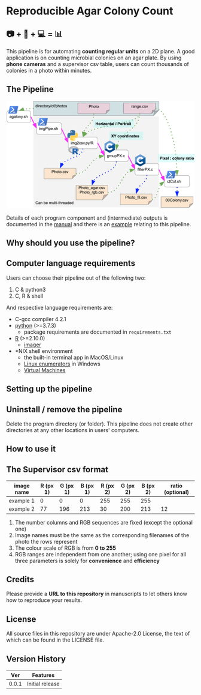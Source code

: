 # Reproducible Agar Colony Count

## :camera: + :memo: + :computer: = :bar_chart:  

This pipeline is for automating **counting regular units** on a 2D plane.  A good application is on counting microbial colonies on an agar plate.  By using **phone cameras** and a supervisor csv table, users can count thousands of colonies in a photo within minutes.

## The Pipeline
![pipeline](/img/pipeline.png)

Details of each program component and (intermediate) outputs is documented in the [manual](https://htmlpreview.github.io/?https://raw.githubusercontent.com/ph-u/agalony/master/manual/detailed_instruction.html?token=AMIZLGHZU4EYI4VQAC2LTDS7YDPOY) and there is an [example](https://htmlpreview.github.io/?https://raw.githubusercontent.com/ph-u/agalony/master/manual/example.html?token=AMIZLGCRNQONXJ4XXOAQDD27YDPWA) relating to this pipeline.

## Why should you use the pipeline?

## Computer language requirements
Users can choose their pipeline out of the following two:
1. C & python3
0. C, R & shell

And respective language requirements are:
- C-gcc compiler 4.2.1
- [python](https://www.python.org/) (>=3.7.3)
    - package requirements are documented in `requirements.txt`
- [R](https://www.r-project.org/) (>=2.10.0)
    - [imager](https://www.rdocumentation.org/packages/imager/versions/0.42.3)
- *NIX shell environment
    - the built-in terminal app in MacOS/Linux
    - [Linux enumerators](https://www.ubuntupit.com/best-linux-emulators-for-windows-system/) in Windows
    - [Virtual Machines](https://www.digitaltrends.com/computing/best-virtual-machines/)

## Setting up the pipeline

## Uninstall / remove the pipeline
Delete the program directory (or folder).  This pipeline does not create other directories at any other locations in users' computers.

## How to use it

## The Supervisor csv format
image name | R (px 1) | G (px 1) | B (px 1) | R (px 2) | G (px 2) | B (px 2) | ratio (optional)
--- | --- | --- | --- | --- | --- | --- | ---
example 1 | 0 | 0 | 0 | 255 | 255 | 255 |
example 2 | 77 | 196 | 213 | 30 | 200 | 213 | 12
1. The number columns and RGB sequences are fixed (except the optional one)
0. Image names must be the same as the corresponding filenames of the photo the rows represent
0. The colour scale of RGB is from **0 to 255**
0. RGB ranges are independent from one another; using one pixel for all three parameters is solely for **convenience** and **efficiency**

## Credits
Please provide a **URL to this repository** in manuscripts to let others know how to reproduce your results.

## License
All source files in this repository are under Apache-2.0 License, the text of which can be found in the LICENSE file.

## Version History
Ver | Features
--- | ---
0.0.1 | Initial release
